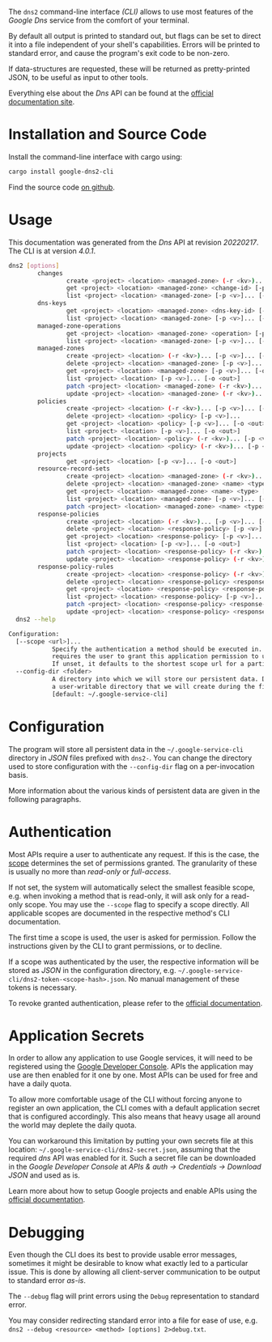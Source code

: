 <!---
DO NOT EDIT !
This file was generated automatically from 'src/generator/templates/cli/README.md.mako'
DO NOT EDIT !
-->
The `dns2` command-line interface *(CLI)* allows to use most features of the *Google Dns* service from the comfort of your terminal.

By default all output is printed to standard out, but flags can be set to direct it into a file independent of your shell's
capabilities. Errors will be printed to standard error, and cause the program's exit code to be non-zero.

If data-structures are requested, these will be returned as pretty-printed JSON, to be useful as input to other tools.

Everything else about the *Dns* API can be found at the
[official documentation site](https://cloud.google.com/dns/docs).

# Installation and Source Code

Install the command-line interface with cargo using:

```bash
cargo install google-dns2-cli
```

Find the source code [on github](https://github.com/Byron/google-apis-rs/tree/main/gen/dns2-cli).

# Usage

This documentation was generated from the *Dns* API at revision *20220217*. The CLI is at version *4.0.1*.

```bash
dns2 [options]
        changes
                create <project> <location> <managed-zone> (-r <kv>)... [-p <v>]... [-o <out>]
                get <project> <location> <managed-zone> <change-id> [-p <v>]... [-o <out>]
                list <project> <location> <managed-zone> [-p <v>]... [-o <out>]
        dns-keys
                get <project> <location> <managed-zone> <dns-key-id> [-p <v>]... [-o <out>]
                list <project> <location> <managed-zone> [-p <v>]... [-o <out>]
        managed-zone-operations
                get <project> <location> <managed-zone> <operation> [-p <v>]... [-o <out>]
                list <project> <location> <managed-zone> [-p <v>]... [-o <out>]
        managed-zones
                create <project> <location> (-r <kv>)... [-p <v>]... [-o <out>]
                delete <project> <location> <managed-zone> [-p <v>]...
                get <project> <location> <managed-zone> [-p <v>]... [-o <out>]
                list <project> <location> [-p <v>]... [-o <out>]
                patch <project> <location> <managed-zone> (-r <kv>)... [-p <v>]... [-o <out>]
                update <project> <location> <managed-zone> (-r <kv>)... [-p <v>]... [-o <out>]
        policies
                create <project> <location> (-r <kv>)... [-p <v>]... [-o <out>]
                delete <project> <location> <policy> [-p <v>]...
                get <project> <location> <policy> [-p <v>]... [-o <out>]
                list <project> <location> [-p <v>]... [-o <out>]
                patch <project> <location> <policy> (-r <kv>)... [-p <v>]... [-o <out>]
                update <project> <location> <policy> (-r <kv>)... [-p <v>]... [-o <out>]
        projects
                get <project> <location> [-p <v>]... [-o <out>]
        resource-record-sets
                create <project> <location> <managed-zone> (-r <kv>)... [-p <v>]... [-o <out>]
                delete <project> <location> <managed-zone> <name> <type> [-p <v>]...
                get <project> <location> <managed-zone> <name> <type> [-p <v>]... [-o <out>]
                list <project> <location> <managed-zone> [-p <v>]... [-o <out>]
                patch <project> <location> <managed-zone> <name> <type> (-r <kv>)... [-p <v>]... [-o <out>]
        response-policies
                create <project> <location> (-r <kv>)... [-p <v>]... [-o <out>]
                delete <project> <location> <response-policy> [-p <v>]...
                get <project> <location> <response-policy> [-p <v>]... [-o <out>]
                list <project> <location> [-p <v>]... [-o <out>]
                patch <project> <location> <response-policy> (-r <kv>)... [-p <v>]... [-o <out>]
                update <project> <location> <response-policy> (-r <kv>)... [-p <v>]... [-o <out>]
        response-policy-rules
                create <project> <location> <response-policy> (-r <kv>)... [-p <v>]... [-o <out>]
                delete <project> <location> <response-policy> <response-policy-rule> [-p <v>]...
                get <project> <location> <response-policy> <response-policy-rule> [-p <v>]... [-o <out>]
                list <project> <location> <response-policy> [-p <v>]... [-o <out>]
                patch <project> <location> <response-policy> <response-policy-rule> (-r <kv>)... [-p <v>]... [-o <out>]
                update <project> <location> <response-policy> <response-policy-rule> (-r <kv>)... [-p <v>]... [-o <out>]
  dns2 --help

Configuration:
  [--scope <url>]...
            Specify the authentication a method should be executed in. Each scope
            requires the user to grant this application permission to use it.
            If unset, it defaults to the shortest scope url for a particular method.
  --config-dir <folder>
            A directory into which we will store our persistent data. Defaults to
            a user-writable directory that we will create during the first invocation.
            [default: ~/.google-service-cli]

```

# Configuration

The program will store all persistent data in the `~/.google-service-cli` directory in *JSON* files prefixed with `dns2-`.  You can change the directory used to store configuration with the `--config-dir` flag on a per-invocation basis.

More information about the various kinds of persistent data are given in the following paragraphs.

# Authentication

Most APIs require a user to authenticate any request. If this is the case, the [scope][scopes] determines the 
set of permissions granted. The granularity of these is usually no more than *read-only* or *full-access*.

If not set, the system will automatically select the smallest feasible scope, e.g. when invoking a
method that is read-only, it will ask only for a read-only scope. 
You may use the `--scope` flag to specify a scope directly. 
All applicable scopes are documented in the respective method's CLI documentation.

The first time a scope is used, the user is asked for permission. Follow the instructions given 
by the CLI to grant permissions, or to decline.

If a scope was authenticated by the user, the respective information will be stored as *JSON* in the configuration
directory, e.g. `~/.google-service-cli/dns2-token-<scope-hash>.json`. No manual management of these tokens
is necessary.

To revoke granted authentication, please refer to the [official documentation][revoke-access].

# Application Secrets

In order to allow any application to use Google services, it will need to be registered using the 
[Google Developer Console][google-dev-console]. APIs the application may use are then enabled for it
one by one. Most APIs can be used for free and have a daily quota.

To allow more comfortable usage of the CLI without forcing anyone to register an own application, the CLI
comes with a default application secret that is configured accordingly. This also means that heavy usage
all around the world may deplete the daily quota.

You can workaround this limitation by putting your own secrets file at this location: 
`~/.google-service-cli/dns2-secret.json`, assuming that the required *dns* API 
was enabled for it. Such a secret file can be downloaded in the *Google Developer Console* at 
*APIs & auth -> Credentials -> Download JSON* and used as is.

Learn more about how to setup Google projects and enable APIs using the [official documentation][google-project-new].


# Debugging

Even though the CLI does its best to provide usable error messages, sometimes it might be desirable to know
what exactly led to a particular issue. This is done by allowing all client-server communication to be 
output to standard error *as-is*.

The `--debug` flag will print errors using the `Debug` representation to standard error.

You may consider redirecting standard error into a file for ease of use, e.g. `dns2 --debug <resource> <method> [options] 2>debug.txt`.


[scopes]: https://developers.google.com/+/api/oauth#scopes
[revoke-access]: http://webapps.stackexchange.com/a/30849
[google-dev-console]: https://console.developers.google.com/
[google-project-new]: https://developers.google.com/console/help/new/
